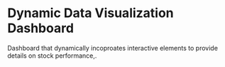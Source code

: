 # Dynamic Data Visualization Dashboard
 Dashboard that dynamically incoproates interactive elements to provide details on stock performance,.
